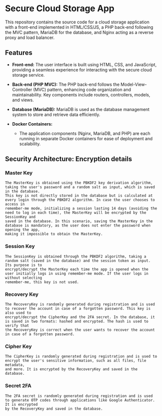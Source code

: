 # Secure Cloud Storage App

This repository contains the source code for a cloud storage application with a front-end implemented in HTML/CSS/JS, a PHP back-end following the MVC pattern, MariaDB for the database, and Nginx acting as a reverse proxy and load balancer.

## Features

- **Front-end:** The user interface is built using HTML, CSS, and JavaScript, providing a seamless experience for interacting with the secure cloud storage service.

- **Back-end (PHP MVC):** The PHP back-end follows the Model-View-Controller (MVC) pattern, enhancing code organization and maintainability. Key components include routers, controllers, models, and views.

- **Database (MariaDB):** MariaDB is used as the database management system to store and retrieve data efficiently.

- **Docker Containers:**
    - The application components (Nginx, MariaDB, and PHP) are each running in separate Docker containers for ease of deployment and scalability.


## Security Architecture: Encryption details

### Master Key

    The MasterKey is obtained using the PBKDF2 key derivation algorithm, taking the user's password and a random salt as input, which is saved in the database. 
    This key is not directly stored in the database but is calculated at every login through the PBKDF2 algorithm. In case the user chooses to access in 
    remember-me mode, initializing a session lasting 14 days (avoiding the need to log in each time), the MasterKey will be encrypted by the SessionKey and 
    saved in the database. In this scenario, saving the MasterKey in the database is mandatory, as the user does not enter the password when opening the app, 
    making it impossible to obtain the MasterKey.

### Session Key

    The SessionKey is obtained through the PBKDF2 algorithm, taking a random salt (saved in the database) and the session token as input. Its purpose is to 
    encrypt/decrypt the MasterKey each time the app is opened when the user initially logs in using remember-me mode. If the user logs in without selecting 
    remember-me, this key is not used.

### Recovery Key

    The RecoveryKey is randomly generated during registration and is used to recover the account in case of a forgotten password. This key is also used to 
    encrypt/decrypt the CipherKey and the 2FA secret. In the database, it is saved in two formats: hashed and encrypted. The hash is used to verify that 
    the RecoveryKey is correct when the user wants to recover the account in case of a forgotten password.

### Cipher Key

    The CipherKey is randomly generated during registration and is used to encrypt the user's sensitive information, such as all files, file metadata, 
    and more. It is encrypted by the RecoveryKey and saved in the database.

### Secret 2FA

    The 2FA secret is randomly generated during registration and is used to generate OTP codes through applications like Google Authenticator. It is encrypted 
    by the RecoveryKey and saved in the database.

    
